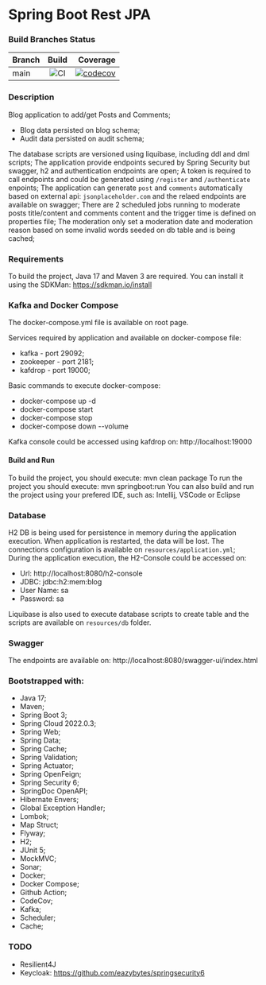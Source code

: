 # Spring Boot Rest JPA

### Build Branches Status

| Branch |                                          Build                                           |                                                                                                                                                   Coverage |
|--------|:----------------------------------------------------------------------------------------:|-----------------------------------------------------------------------------------------------------------------------------------------------------------:|
| main   | ![CI](https://github.com/oseasjs/springboot-rest-jpa/workflows/CI/badge.svg?branch=main) | [![codecov](https://codecov.io/gh/oseasjs/springboot-rest-jpa/branch/main/graph/badge.svg)](https://codecov.io/gh/oseasjs/springboot-rest-jpa/branch/main) |

### Description

Blog application to add/get Posts and Comments;

* Blog data persisted on blog schema;
* Audit data persisted on audit schema;

The database scripts are versioned using liquibase, including ddl and dml scripts;
The application provide endpoints secured by Spring Security but swagger, h2 and authentication endpoints are open;
A token is required to call endpoints and could be generated using `/register` and `/authenticate` enpoints;
The application can generate `post` and `comments` automatically based on external api: `jsonplaceholder.com` and the relaed endpoints are available on swagger;
There are 2 scheduled jobs running to moderate posts title/content and comments content and the trigger time is defined on properties file; 
The moderation only set a moderation date and moderation reason based on some invalid words seeded on db table and is being cached;  

### Requirements

To build the project, Java 17 and Maven 3 are required. 
You can install it using the SDKMan: 
https://sdkman.io/install

### Kafka and Docker Compose

The docker-compose.yml file is available on root page.

Services required by application and available on docker-compose file:
* kafka - port 29092;
* zookeeper - port 2181;
* kafdrop - port 19000;

Basic commands to execute docker-compose:
* docker-compose up -d 
* docker-compose start
* docker-compose stop
* docker-compose down --volume

Kafka console could be accessed using kafdrop on: http://localhost:19000

#### Build and Run

To build the project, you should execute: mvn clean package
To run the project you should execute: mvn springboot:run
You can also build and run the project using your prefered IDE, such as: Intellij, VSCode or Eclipse

### Database

H2 DB is being used for persistence in memory during the application execution.
When application is restarted, the data will be lost.
The connections configuration is available on `resources/application.yml`;
During the application execution, the H2-Console could be accessed on: 

* Url: http://localhost:8080/h2-console
* JDBC: jdbc:h2:mem:blog
* User Name: sa
* Password: sa

Liquibase is also used to execute database scripts to create table and the scripts are available on `resources/db` folder.

### Swagger

The endpoints are available on:
http://localhost:8080/swagger-ui/index.html

### Bootstrapped with:

- Java 17;
- Maven;
- Spring Boot 3;
- Spring Cloud 2022.0.3;
- Spring Web;
- Spring Data;
- Spring Cache;
- Spring Validation;
- Spring Actuator;
- Spring OpenFeign;
- Spring Security 6;
- SpringDoc OpenAPI;
- Hibernate Envers;
- Global Exception Handler;
- Lombok;
- Map Struct;
- Flyway;
- H2;
- JUnit 5;
- MockMVC;
- Sonar;
- Docker;
- Docker Compose;
- Github Action;
- CodeCov;
- Kafka;
- Scheduler;
- Cache;

### TODO

- Resilient4J
- Keycloak: https://github.com/eazybytes/springsecurity6
